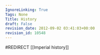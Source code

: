 ```yaml
---
IgnoreLinking: True
Tags: None
Title: History
draft: False
revision_date: 2012-09-02 03:41:03+00:00
revision_id: 10548
---
```


#REDIRECT [[Imperial history]]